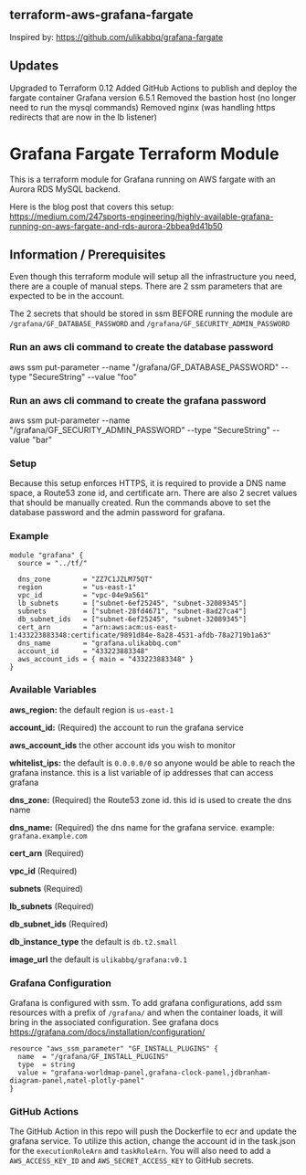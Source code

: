 ## terraform-aws-grafana-fargate

Inspired by: https://github.com/ulikabbq/grafana-fargate

## Updates 
Upgraded to Terraform 0.12
Added GitHub Actions to publish and deploy the fargate container 
Grafana version 6.5.1 
Removed the bastion host (no longer need to run the mysql commands)
Removed nginx (was handling https redirects that are now in the lb listener)

# Grafana Fargate Terraform Module

This is a terraform module for Grafana running on AWS fargate with an Aurora RDS MySQL backend.

Here is the blog post that covers this setup:  
https://medium.com/247sports-engineering/highly-available-grafana-running-on-aws-fargate-and-rds-aurora-2bbea9d41b50

## Information / Prerequisites

Even though this terraform module will setup all the infrastructure you need, there are a couple of manual steps. There are 2 ssm parameters that are expected to be in the account.  

The 2 secrets that should be stored in ssm BEFORE running the module are `/grafana/GF_DATABASE_PASSWORD` and `/grafana/GF_SECURITY_ADMIN_PASSWORD`

### Run an aws cli command to create the database password

aws ssm put-parameter --name "/grafana/GF_DATABASE_PASSWORD" --type "SecureString" --value "foo"

### Run an aws cli command to create the grafana password

aws ssm put-parameter --name "/grafana/GF_SECURITY_ADMIN_PASSWORD" --type "SecureString" --value "bar"

### Setup

Because this setup enforces HTTPS, it is required to provide a DNS name space, a Route53 zone id, and certificate arn. There are also 2 secret values that should be manually created. Run the commands above to set the database password and the admin password for grafana.

### Example

```HCL
module "grafana" {
  source = "../tf/"

  dns_zone        = "ZZ7C1JZLM75QT"
  region          = "us-east-1"
  vpc_id          = "vpc-04e9a561"
  lb_subnets      = ["subnet-6ef25245", "subnet-32089345"]
  subnets         = ["subnet-28fd4671", "subnet-8ad27ca4"]
  db_subnet_ids   = ["subnet-6ef25245", "subnet-32089345"]
  cert_arn        = "arn:aws:acm:us-east-1:433223883348:certificate/9891d84e-8a28-4531-afdb-78a2719b1a63"
  dns_name        = "grafana.ulikabbq.com"
  account_id      = "433223883348"
  aws_account_ids = { main = "433223883348" }
}

```

### Available Variables

**aws_region:** the default region is `us-east-1`

**account_id:** (Required) the account to run the grafana service

**aws_account_ids** the other account ids you wish to monitor

**whitelist_ips:** the default is `0.0.0.0/0` so anyone would be able to reach the grafana instance. this is a list variable of ip addresses that can access grafana

**dns_zone:** (Required) the Route53 zone id. this id is used to create the dns name

**dns_name:** (Required) the dns name for the grafana service. example: `grafana.example.com`

**cert_arn** (Required)

**vpc_id** (Required)

**subnets** (Required)

**lb_subnets** (Required)

**db_subnet_ids** (Required)

**db_instance_type** the default is `db.t2.small`

**image_url** the default is `ulikabbq/grafana:v0.1`


### Grafana Configuration

Grafana is configured with ssm. To add grafana configurations, add ssm resources with a prefix of `/grafana/` and when the container loads, it will bring in the associated configuration. See grafana docs https://grafana.com/docs/installation/configuration/

```HCL
resource "aws_ssm_parameter" "GF_INSTALL_PLUGINS" {
  name  = "/grafana/GF_INSTALL_PLUGINS"
  type  = string
  value = "grafana-worldmap-panel,grafana-clock-panel,jdbranham-diagram-panel,natel-plotly-panel"
}
```

### GitHub Actions 
The GitHub Action in this repo will push the Dockerfile to ecr and update the grafana service. To utilize this action, change the account id in the task.json for the `executionRoleArn` and `taskRoleArn`. You will also need to add a `AWS_ACCESS_KEY_ID` and `AWS_SECRET_ACCESS_KEY` to GitHub secrets. 